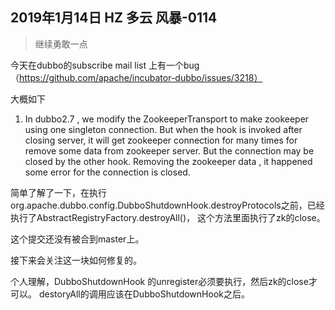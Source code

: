 ## 2019年1月14日 HZ 多云  风暴-0114

>继续勇敢一点

今天在dubbo的subscribe mail list 上有一个bug（https://github.com/apache/incubator-dubbo/issues/3218）

大概如下

1.  In dubbo2.7 , we modify the ZookeeperTransport to make zookeeper using
 one singleton connection.
      But when the hook is invoked after closing server, it will get
 zookeeper connection for many times for remove some data from zookeeper
 server.  But the connection may be closed by the other hook.
      Removing the zookeeper data , it happened some error for the
 connection is closed.


简单了解了一下，在执行org.apache.dubbo.config.DubboShutdownHook.destroyProtocols之前，已经执行了AbstractRegistryFactory.destroyAll()， 这个方法里面执行了zk的close。

这个提交还没有被合到master上。

接下来会关注这一块如何修复的。

 个人理解，DubboShutdownHook 的unregister必须要执行，然后zk的close才可以。 destoryAll的调用应该在DubboShutdownHook之后。


 













